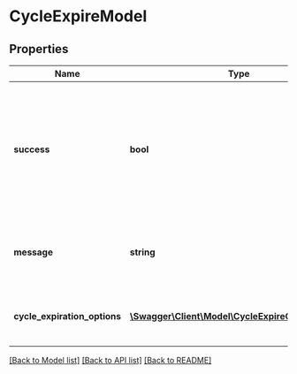 # CycleExpireModel

## Properties
Name | Type | Description | Notes
------------ | ------------- | ------------- | -------------
**success** | **bool** | Whether or not the filing calendar can be expired.  e.g. if user makes end date of a calendar earlier than latest filing, this would be set to false. | [optional] 
**message** | **string** | The message to present to the user if expiration is successful or unsuccessful. | [optional] 
**cycle_expiration_options** | [**\Swagger\Client\Model\CycleExpireOptionModel[]**](CycleExpireOptionModel.md) | A list of options for expiring the filing calendar. | [optional] 

[[Back to Model list]](../README.md#documentation-for-models) [[Back to API list]](../README.md#documentation-for-api-endpoints) [[Back to README]](../README.md)


